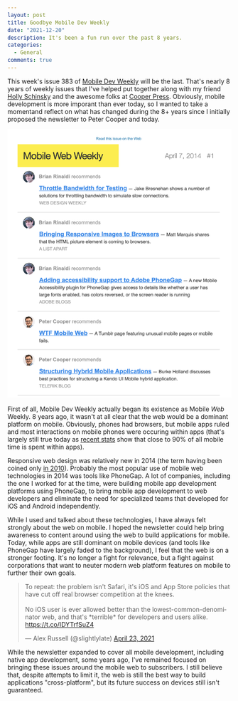 ```yaml
---
layout: post
title: Goodbye Mobile Dev Weekly
date: "2021-12-20"
description: It's been a fun run over the past 8 years.
categories:
  - General
comments: true
---
```


This week's issue 383 of [Mobile Dev Weekly](https://mobiledevweekly.com) will be the last. That's nearly 8 years of weekly issues that I've helped put together along with my friend [Holly Schinsky](https://twitter.com/devgirlfl) and the awesome folks at [Cooper Press](https://cooperpress.com/). Obviously, mobile development is more imporant than ever today, so I wanted to take a momentand reflect on what has changed during the 8+ years since I initially proposed the newsletter to Peter Cooper and today.

![Issue 1](/images/posts/issue1.png)

First of all, Mobile Dev Weekly actually began its existence as Mobile _Web_ Weekly. 8 years ago, it wasn't at all clear that the web would be a dominant platform on mobile. Obviously, phones had browsers, but mobile apps ruled and most interactions on mobile phones were occuring within apps (that's largely still true today as [recent stats](https://www.emarketer.com/content/the-majority-of-americans-mobile-time-spent-takes-place-in-apps) show that close to 90% of all mobile time is spent within apps).

Responsive web design was relatively new in 2014 (the term having been coined only [in 2010](https://alistapart.com/article/responsive-web-design/)). Probably the most popular use of mobile web technologies in 2014 was tools like PhoneGap. A lot of companies, including the one I worked for at the time, were building mobile app development platforms using PhoneGap, to bring mobile app development to web developers and eliminate the need for specialized teams that developed for iOS and Android independently.

While I used and talked about these technologies, I have always felt strongly about the web on mobile. I hoped the newsletter could help bring awareness to content around using the web to build applications for mobile. Today, while apps are still dominant on mobile devices (and tools like PhoneGap have largely faded to the background), I feel that the web is on a stronger footing. It's no longer a fight for relevance, but a fight against corporations that want to neuter modern web platform features on mobile to further their own goals.

<blockquote class="twitter-tweet"><p lang="en" dir="ltr">To repeat: the problem isn&#39;t Safari, it&#39;s iOS and App Store policies that have cut off real browser competition at the knees.<br><br>No iOS user is ever allowed better than the lowest-common-denominator web, and that&#39;s *terrible* for developers and users alike. <a href="https://t.co/IDYTrfSuZ4">https://t.co/IDYTrfSuZ4</a></p>&mdash; Alex Russell (@slightlylate) <a href="https://twitter.com/slightlylate/status/1385630850373459973?ref_src=twsrc%5Etfw">April 23, 2021</a></blockquote> <script async src="https://platform.twitter.com/widgets.js" charset="utf-8"></script>

While the newsletter expanded to cover all mobile development, including native app development, some years ago, I've remained focused on bringing these issues around the mobile web to subscribers. I still believe that, despite attempts to limit it, the web is still the best way to build applications "cross-platform", but its future success on devices still isn't guaranteed.
